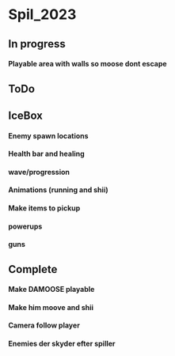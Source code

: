 # Spil_2023

## In progress

#### Playable area with walls so moose dont escape

## ToDo


## IceBox
#### Enemy spawn locations
#### Health bar and healing
#### wave/progression
#### Animations (running and shii)
#### Make items to pickup
#### powerups
#### guns

## Complete
#### Make DAMOOSE playable
#### Make him moove and shii
#### Camera follow player
#### Enemies der skyder efter spiller